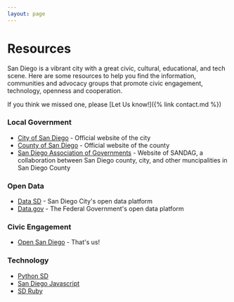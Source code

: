 ```yaml
---
layout: page
---
```


# Resources

San Diego is a vibrant city with a great civic, cultural, educational, and tech scene. Here are some resources to help you find the information, communities and advocacy groups that promote civic engagement, technology, openness and cooperation.

If you think we missed one, please [Let Us know!]({% link contact.md %})

### Local Government

* [City of San Diego](https://www.sandiego.gov/) - Official website of the city
* [County of San Diego](https://www.sandiegocounty.gov/) - Official website of the county
* [San Diego Association of Governments](https://www.sandag.org/) -  Website of SANDAG, a collaboration between San Diego county, city, and other muncipalities in San Diego County

### Open Data

* [Data SD](https://data.sandiego.gov/) - San Diego City's open data platform
* [Data.gov](https://data.gov/) - The Federal Government's open data platform

### Civic Engagement

* [Open San Diego](https://opensandiego.org) - That's us!

### Technology

* [Python SD](http://www.pythonsd.org/index.html)
* [San Diego Javascript](https://www.sandiegojs.org/)
* [SD Ruby](https://sdruby.org)



